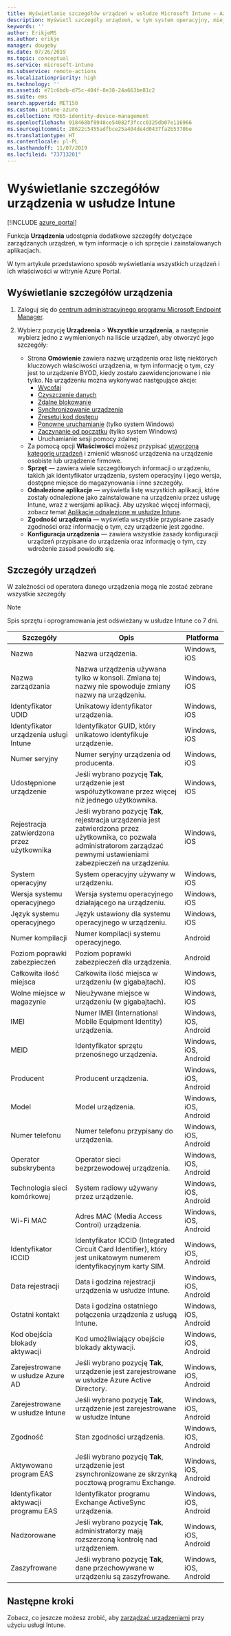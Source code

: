 ```yaml
---
title: Wyświetlanie szczegółów urządzeń w usłudze Microsoft Intune — Azure | Microsoft Docs
description: Wyświetl szczegóły urządzeń, w tym system operacyjny, miejsce do magazynowania, producenta i model. Pobierz listę zainstalowanych aplikacji, sprawdź zasady zgodności i skonfiguruj program TeamViewer za pomocą usługi Microsoft Intune na platformie Azure. Podobnie jak w przypadku wyświetlania spisu urządzeń, którymi zarządzasz.
keywords: ''
author: ErikjeMS
ms.author: erikje
manager: dougeby
ms.date: 07/26/2019
ms.topic: conceptual
ms.service: microsoft-intune
ms.subservice: remote-actions
ms.localizationpriority: high
ms.technology: ''
ms.assetid: e71c6bdb-d75c-404f-8e38-24a663be81c2
ms.suite: ems
search.appverid: MET150
ms.custom: intune-azure
ms.collection: M365-identity-device-management
ms.openlocfilehash: 918468bf8948ce54082f3fccc0325db07e116966
ms.sourcegitcommit: 28622c5455adfbce25a404de4d0437fa2b5370be
ms.translationtype: HT
ms.contentlocale: pl-PL
ms.lasthandoff: 11/07/2019
ms.locfileid: "73713201"
---
```

# <a name="see-device-details-in-intune"></a>Wyświetlanie szczegółów urządzenia w usłudze Intune

[!INCLUDE [azure_portal](../includes/azure_portal.md)]

Funkcja **Urządzenia** udostępnia dodatkowe szczegóły dotyczące zarządzanych urządzeń, w tym informacje o ich sprzęcie i zainstalowanych aplikacjach.

W tym artykule przedstawiono sposób wyświetlania wszystkich urządzeń i ich właściwości w witrynie Azure Portal.

## <a name="view-the-device-details"></a>Wyświetlanie szczegółów urządzenia

1. Zaloguj się do [centrum administracyjnego programu Microsoft Endpoint Manager](https://go.microsoft.com/fwlink/?linkid=2109431).
3. Wybierz pozycję **Urządzenia** > **Wszystkie urządzenia**, a następnie wybierz jedno z wymienionych na liście urządzeń, aby otworzyć jego szczegóły:

   - Strona **Omówienie** zawiera nazwę urządzenia oraz listę niektórych kluczowych właściwości urządzenia, w tym informację o tym, czy jest to urządzenie BYOD, kiedy zostało zaewidencjonowane i nie tylko. Na urządzeniu można wykonywać następujące akcje:
      - [Wycofaj](devices-wipe.md#retire)
      - [Czyszczenie danych](devices-wipe.md#wipe)
      - [Zdalne blokowanie](device-remote-lock.md)
      - [Synchronizowanie urządzenia](device-sync.md)
      - [Zresetuj kod dostępu](device-passcode-reset.md)
      - [Ponowne uruchamianie](device-restart.md) (tylko system Windows)
      - [Zaczynanie od początku](device-fresh-start.md) (tylko system Windows)
      - Uruchamianie sesji pomocy zdalnej
   - Za pomocą opcji **Właściwości** możesz przypisać [utworzoną kategorię urządzeń](../enrollment/device-group-mapping.md) i zmienić własność urządzenia na urządzenie osobiste lub urządzenie firmowe.
   - **Sprzęt** — zawiera wiele szczegółowych informacji o urządzeniu, takich jak identyfikator urządzenia, system operacyjny i jego wersja, dostępne miejsce do magazynowania i inne szczegóły.
   - **Odnalezione aplikacje** — wyświetla listę wszystkich aplikacji, które zostały odnalezione jako zainstalowane na urządzeniu przez usługę Intune, wraz z wersjami aplikacji. Aby uzyskać więcej informacji, zobacz temat [Aplikacje odnalezione w usłudze Intune](../apps/app-discovered-apps.md).
   - **Zgodność urządzenia** — wyświetla wszystkie przypisane zasady zgodności oraz informację o tym, czy urządzenie jest zgodne.
   - **Konfiguracja urządzenia** — zawiera wszystkie zasady konfiguracji urządzeń przypisane do urządzenia oraz informację o tym, czy wdrożenie zasad powiodło się.

## <a name="hardware-device-details"></a>Szczegóły urządzeń
W zależności od operatora danego urządzenia mogą nie zostać zebrane wszystkie szczegóły

> [!Note]  
> Spis sprzętu i oprogramowania jest odświeżany w usłudze Intune co 7 dni.

|Szczegóły|Opis|Platforma| 
|--------------|----------------------|----|  
|Nazwa|Nazwa urządzenia.|Windows, iOS|
|Nazwa zarządzania|Nazwa urządzenia używana tylko w konsoli. Zmiana tej nazwy nie spowoduje zmiany nazwy na urządzeniu.|Windows, iOS|
|Identyfikator UDID|Unikatowy identyfikator urządzenia.|Windows, iOS|
|Identyfikator urządzenia usługi Intune|Identyfikator GUID, który unikatowo identyfikuje urządzenie.|Windows, iOS|
|Numer seryjny|Numer seryjny urządzenia od producenta.|Windows, iOS|
|Udostępnione urządzenie|Jeśli wybrano pozycję **Tak**, urządzenie jest współużytkowane przez więcej niż jednego użytkownika.|Windows, iOS|
|Rejestracja zatwierdzona przez użytkownika|Jeśli wybrano pozycję **Tak**, rejestracja urządzenia jest zatwierdzona przez użytkownika, co pozwala administratorom zarządzać pewnymi ustawieniami zabezpieczeń na urządzeniu.|Windows, iOS|
|System operacyjny|System operacyjny używany w urządzeniu.|Windows, iOS|
|Wersja systemu operacyjnego|Wersja systemu operacyjnego działającego na urządzeniu.|Windows, iOS|
|Język systemu operacyjnego|Język ustawiony dla systemu operacyjnego w urządzeniu.|Windows, iOS|
|Numer kompilacji|Numer kompilacji systemu operacyjnego.|Android|
|Poziom poprawki zabezpieczeń|Poziom poprawki zabezpieczeń dla urządzenia.|Android|
|Całkowita ilość miejsca|Całkowita ilość miejsca w urządzeniu (w gigabajtach).|Windows, iOS|
|Wolne miejsce w magazynie|Nieużywane miejsce w urządzeniu (w gigabajtach).|Windows, iOS|
|IMEI|Numer IMEI (International Mobile Equipment Identity) urządzenia.|Windows, iOS, Android|
|MEID|Identyfikator sprzętu przenośnego urządzenia.|Windows, iOS, Android|
|Producent|Producent urządzenia.|Windows, iOS, Android|
|Model|Model urządzenia.|Windows, iOS, Android|
|Numer telefonu|Numer telefonu przypisany do urządzenia.|Windows, iOS, Android|
|Operator subskrybenta|Operator sieci bezprzewodowej urządzenia.|Windows, iOS, Android|
|Technologia sieci komórkowej|System radiowy używany przez urządzenie.|Windows, iOS, Android|
|Wi-Fi MAC|Adres MAC (Media Access Control) urządzenia.|Windows, iOS, Android|
|Identyfikator ICCID|Identyfikator ICCID (Integrated Circuit Card Identifier), który jest unikatowym numerem identyfikacyjnym karty SIM.|Windows, iOS, Android|
|Data rejestracji|Data i godzina rejestracji urządzenia w usłudze Intune.|Windows, iOS, Android|
|Ostatni kontakt|Data i godzina ostatniego połączenia urządzenia z usługą Intune.|Windows, iOS, Android|
|Kod obejścia blokady aktywacji|Kod umożliwiający obejście blokady aktywacji.|Windows, iOS, Android|
|Zarejestrowane w usłudze Azure AD|Jeśli wybrano pozycję **Tak**, urządzenie jest zarejestrowane w usłudze Azure Active Directory.|Windows, iOS, Android|
|Zarejestrowane w usłudze Intune|Jeśli wybrano pozycję **Tak**, urządzenie jest zarejestrowane w usłudze Intune|Windows, iOS, Android|
|Zgodność|Stan zgodności urządzenia.|Windows, iOS, Android|
|Aktywowano program EAS|Jeśli wybrano pozycję **Tak**, urządzenie jest zsynchronizowane ze skrzynką pocztową programu Exchange.|Windows, iOS, Android|
|Identyfikator aktywacji programu EAS|Identyfikator programu Exchange ActiveSync urządzenia.|Windows, iOS, Android|
|Nadzorowane|Jeśli wybrano pozycję **Tak**, administratorzy mają rozszerzoną kontrolę nad urządzeniem.|Windows, iOS, Android|
|Zaszyfrowane|Jeśli wybrano pozycję **Tak**, dane przechowywane w urządzeniu są zaszyfrowane.|Windows, iOS, Android|



## <a name="next-steps"></a>Następne kroki
Zobacz, co jeszcze możesz zrobić, aby [zarządzać urządzeniami](device-management.md) przy użyciu usługi Intune.
